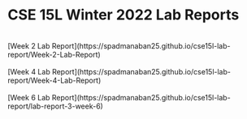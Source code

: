 # **CSE 15L Winter 2022 Lab Reports**
<br>
[Week 2 Lab Report](https://spadmanaban25.github.io/cse15l-lab-report/Week-2-Lab-Report)
<br><br>
[Week 4 Lab Report](https://spadmanaban25.github.io/cse15l-lab-report/Week-4-Lab-Report)
<br><br>
[Week 6 Lab Report](https://spadmanaban25.github.io/cse15l-lab-report/lab-report-3-week-6)
